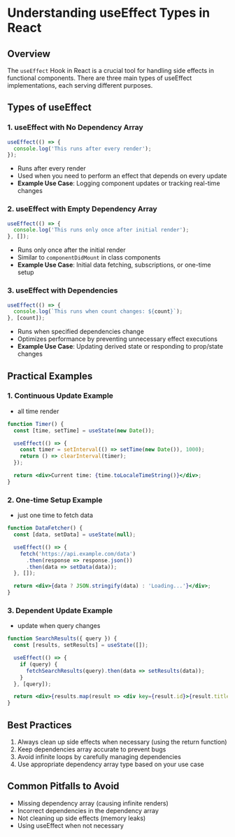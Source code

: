 # Understanding useEffect Types in React

## Overview
The `useEffect` Hook in React is a crucial tool for handling side effects in functional components. There are three main types of useEffect implementations, each serving different purposes.

## Types of useEffect

### 1. useEffect with No Dependency Array
```jsx
useEffect(() => {
  console.log('This runs after every render');
});
```
- Runs after every render
- Used when you need to perform an effect that depends on every update
- **Example Use Case**: Logging component updates or tracking real-time changes

### 2. useEffect with Empty Dependency Array
```jsx
useEffect(() => {
  console.log('This runs only once after initial render');
}, []);
```
- Runs only once after the initial render
- Similar to `componentDidMount` in class components
- **Example Use Case**: Initial data fetching, subscriptions, or one-time setup

### 3. useEffect with Dependencies
```jsx
useEffect(() => {
  console.log(`This runs when count changes: ${count}`);
}, [count]);
```
- Runs when specified dependencies change
- Optimizes performance by preventing unnecessary effect executions
- **Example Use Case**: Updating derived state or responding to prop/state changes

## Practical Examples

### 1. Continuous Update Example
- all time render
```jsx
function Timer() {
  const [time, setTime] = useState(new Date());

  useEffect(() => {
    const timer = setInterval(() => setTime(new Date()), 1000);
    return () => clearInterval(timer);
  });

  return <div>Current time: {time.toLocaleTimeString()}</div>;
}
```

### 2. One-time Setup Example
- just one time to fetch data 
```jsx
function DataFetcher() {
  const [data, setData] = useState(null);

  useEffect(() => {
    fetch('https://api.example.com/data')
      .then(response => response.json())
      .then(data => setData(data));
  }, []);

  return <div>{data ? JSON.stringify(data) : 'Loading...'}</div>;
}
```

### 3. Dependent Update Example
- update when query changes
```jsx
function SearchResults({ query }) {
  const [results, setResults] = useState([]);

  useEffect(() => {
    if (query) {
      fetchSearchResults(query).then(data => setResults(data));
    }
  }, [query]);

  return <div>{results.map(result => <div key={result.id}>{result.title}</div>)}</div>;
}
```

## Best Practices
1. Always clean up side effects when necessary (using the return function)
2. Keep dependencies array accurate to prevent bugs
3. Avoid infinite loops by carefully managing dependencies
4. Use appropriate dependency array type based on your use case

## Common Pitfalls to Avoid
- Missing dependency array (causing infinite renders)
- Incorrect dependencies in the dependency array
- Not cleaning up side effects (memory leaks)
- Using useEffect when not necessary